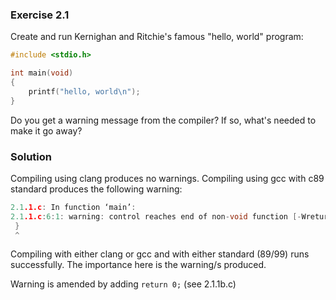 ### Exercise 2.1
Create and run Kernighan and Ritchie's famous "hello, world" program:
```c
#include <stdio.h>

int main(void)
{
    printf("hello, world\n");
}
```
Do you get a warning message from the compiler? If so, what's needed to make it
go away?

### Solution
Compiling using clang produces no warnings.
Compiling using gcc with c89 standard produces the following warning:

```c
2.1.1.c: In function ‘main’:
2.1.1.c:6:1: warning: control reaches end of non-void function [-Wreturn-type]
 }
 ^
```

Compiling with either clang or gcc and with either standard (89/99) runs successfully. The importance here is the warning/s produced.

Warning is amended by adding `return 0;` (see 2.1.1b.c)
